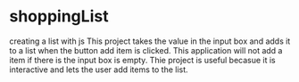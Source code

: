 # shoppingList
creating a list with js 
This project takes the value in the input box and adds it to a list when the button add item is clicked. This application will not add a item if there is the input box is empty.
Thie project is useful becasue it is interactive and lets the user add items to the list. 
